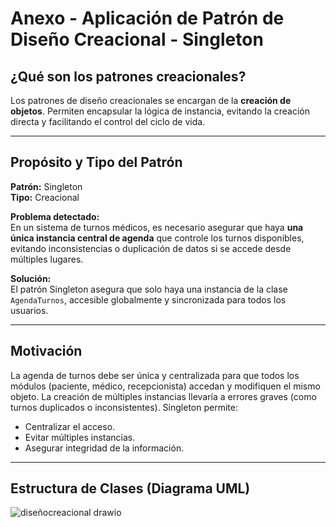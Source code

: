 # Anexo - Aplicación de Patrón de Diseño Creacional - Singleton

## ¿Qué son los patrones creacionales?

Los patrones de diseño creacionales se encargan de la **creación de objetos**. Permiten encapsular la lógica de instancia, evitando la creación directa y facilitando el control del ciclo de vida.

---

## Propósito y Tipo del Patrón

**Patrón:** Singleton  
**Tipo:** Creacional

**Problema detectado:**  
En un sistema de turnos médicos, es necesario asegurar que haya **una única instancia central de agenda** que controle los turnos disponibles, evitando inconsistencias o duplicación de datos si se accede desde múltiples lugares.

**Solución:**  
El patrón Singleton asegura que solo haya una instancia de la clase `AgendaTurnos`, accesible globalmente y sincronizada para todos los usuarios.

---

## Motivación

La agenda de turnos debe ser única y centralizada para que todos los módulos (paciente, médico, recepcionista) accedan y modifiquen el mismo objeto. La creación de múltiples instancias llevaría a errores graves (como turnos duplicados o inconsistentes). Singleton permite:

- Centralizar el acceso.
- Evitar múltiples instancias.
- Asegurar integridad de la información.

---

## Estructura de Clases (Diagrama UML)
![diseñocreacional drawio](https://github.com/user-attachments/assets/9b2fb9c8-b0cd-4ca0-aeb2-fda3b5c913a5)

